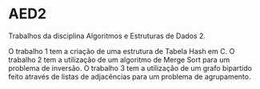 # AED2
Trabalhos da disciplina Algoritmos e Estruturas de Dados 2.

O trabalho 1 tem a criação de uma estrutura de Tabela Hash em C. 
O trabalho 2 tem a utilização de um algoritmo de Merge Sort para um problema de inversão.
O trabalho 3 tem a utilização de um grafo bipartido feito através de listas de adjacências para um problema de agrupamento.
